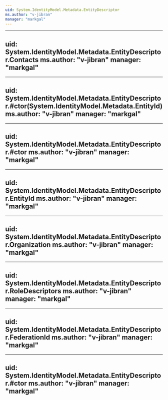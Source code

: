```yaml
---
uid: System.IdentityModel.Metadata.EntityDescriptor
ms.author: "v-jibran"
manager: "markgal"
---
```


---
uid: System.IdentityModel.Metadata.EntityDescriptor.Contacts
ms.author: "v-jibran"
manager: "markgal"
---

---
uid: System.IdentityModel.Metadata.EntityDescriptor.#ctor(System.IdentityModel.Metadata.EntityId)
ms.author: "v-jibran"
manager: "markgal"
---

---
uid: System.IdentityModel.Metadata.EntityDescriptor.#ctor
ms.author: "v-jibran"
manager: "markgal"
---

---
uid: System.IdentityModel.Metadata.EntityDescriptor.EntityId
ms.author: "v-jibran"
manager: "markgal"
---

---
uid: System.IdentityModel.Metadata.EntityDescriptor.Organization
ms.author: "v-jibran"
manager: "markgal"
---

---
uid: System.IdentityModel.Metadata.EntityDescriptor.RoleDescriptors
ms.author: "v-jibran"
manager: "markgal"
---

---
uid: System.IdentityModel.Metadata.EntityDescriptor.FederationId
ms.author: "v-jibran"
manager: "markgal"
---

---
uid: System.IdentityModel.Metadata.EntityDescriptor.#ctor
ms.author: "v-jibran"
manager: "markgal"
---
